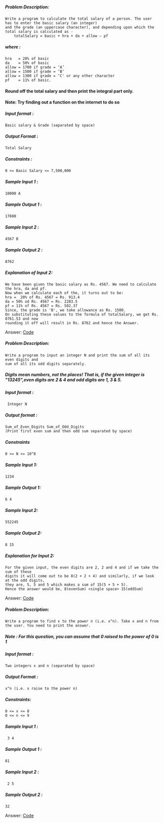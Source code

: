 ##### Problem Description: 
    Write a program to calculate the total salary of a person. The user has to enter the basic salary (an integer) 
    and the grade (an uppercase character), and depending upon which the total salary is calculated as - 
		totalSalary = basic + hra + da + allow – pf
##### where : 
    hra   = 20% of basic
    da    = 50% of basic
    allow = 1700 if grade = ‘A’
    allow = 1500 if grade = ‘B’
    allow = 1300 if grade = ‘C' or any other character
    pf    = 11% of basic.
#### **Round off the total salary and then print the integral part only.**
#### **Note: Try finding out a function on the internet to do so**
##### Input format : 
    Basic salary & Grade (separated by space)
##### Output Format : 
    Total Salary
##### Constraints :
    0 <= Basic Salary <= 7,500,000
##### Sample Input 1 :
    10000 A
##### Sample Output 1 :
    17600
##### Sample Input 2 :
    4567 B
##### Sample Output 2 :
    8762
##### Explanation of Input 2:
    We have been given the basic salary as Rs. 4567. We need to calculate the hra, da and pf. 
    Now when we calculate each of the, it turns out to be:
    hra =  20% of Rs. 4567 = Rs. 913.4
    da = 50% od Rs. 4567 = Rs. 2283.5
    pf = 11% of Rs. 4567 = Rs. 502.37
    Since, the grade is 'B', we take allowance as Rs. 1500.
    On substituting these values to the formula of totalSalary, we get Rs. 8761.53 and now 
    rounding it off will result in Rs. 8762 and hence the Answer.

Answer: [Code](https://github.com/tovinayak/Java/blob/9c2718fd2bdba03b64020be87b3ee7c34853ac82/Assignment:%20Conditionals%20and%20Loops/TotalSalary.java)

##### Problem Description:
    Write a program to input an integer N and print the sum of all its even digits and 
    sum of all its odd digits separately. 
##### Digits mean numbers, not the places! That is, if the given integer is "13245",even digits are 2 & 4 and odd digits are 1, 3 & 5.
##### Input format : 
     Integer N
##### Output format :
    Sum_of_Even_Digits Sum_of_Odd_Digits
    (Print first even sum and then odd sum separated by space)
##### Constraints
    0 <= N <= 10^8
##### Sample Input 1: 
    1234
##### Sample Output 1: 
    6 4
##### Sample Input 2: 
    552245
##### Sample Output 2: 
    8 15
##### Explanation for Input 2:
    For the given input, the even digits are 2, 2 and 4 and if we take the sum of these 
    digits it will come out to be 8(2 + 2 + 4) and similarly, if we look at the odd digits,
    they are, 5, 5 and 5 which makes a sum of 15(5 + 5 + 5). 
    Hence the answer would be, 8(evenSum) <single space> 15(oddSum)

Answer: [Code](https://github.com/tovinayak/Java/blob/9c2718fd2bdba03b64020be87b3ee7c34853ac82/Assignment:%20Conditionals%20and%20Loops/SumOfOddAndEven.java)

##### Problem Description:
    Write a program to find x to the power n (i.e. x^n). Take x and n from the user. You need to print the answer.
##### Note : For this question, you can assume that 0 raised to the power of 0 is 1
##### Input format :
    Two integers x and n (separated by space)
##### Output Format :
    x^n (i.e. x raise to the power n)
##### Constraints:
    0 <= x <= 8 
    0 <= n <= 9
##### Sample Input 1 : 
     3 4
##### Sample Output 1 : 
    81
##### Sample Input 2 : 
     2 5
##### Sample Output 2 : 
    32
    
Answer: [Code](https://github.com/tovinayak/Java/blob/9c2718fd2bdba03b64020be87b3ee7c34853ac82/Assignment:%20Conditionals%20and%20Loops/PowerOfANumber.java)
